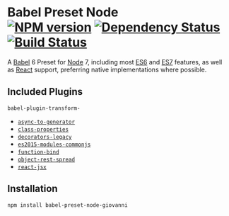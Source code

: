 # Babel Preset Node <br /> [![NPM version](https://badge.fury.io/js/babel-preset-node-giovanni.svg)](https://badge.fury.io/js/babel-preset-node-giovanni) [![Dependency Status](https://david-dm.org/giovannicalo/babel-preset-node.svg)](https://david-dm.org/giovannicalo/babel-preset-node) [![Build Status](https://travis-ci.org/giovannicalo/babel-preset-node.svg?branch=master)](https://travis-ci.org/giovannicalo/babel-preset-node)

A [Babel](https://babeljs.io) 6 Preset for [Node](https://nodejs.org) 7, including most [ES6](https://github.com/tc39/ecma262-6-src) and [ES7](https://github.com/tc39/ecma262) features, as well as [React](http://facebook.github.io/react/) support, preferring native implementations where possible.

## Included Plugins

`babel-plugin-transform-`

* [`async-to-generator`](https://github.com/babel/babel/tree/master/packages/babel-plugin-transform-async-to-generator)
* [`class-properties`](https://github.com/babel/babel/tree/master/packages/babel-plugin-transform-class-properties)
* [`decorators-legacy`](https://github.com/loganfsmyth/babel-plugin-transform-decorators-legacy)
* [`es2015-modules-commonjs`](https://github.com/babel/babel/tree/master/packages/babel-plugin-transform-es2015-modules-commonjs)
* [`function-bind`](https://github.com/babel/babel/tree/master/packages/babel-plugin-transform-function-bind)
* [`object-rest-spread`](https://github.com/babel/babel/tree/master/packages/babel-plugin-transform-object-rest-spread)
* [`react-jsx`](https://github.com/babel/babel/tree/master/packages/babel-plugin-transform-react-jsx)

## Installation

```bash
npm install babel-preset-node-giovanni
```
